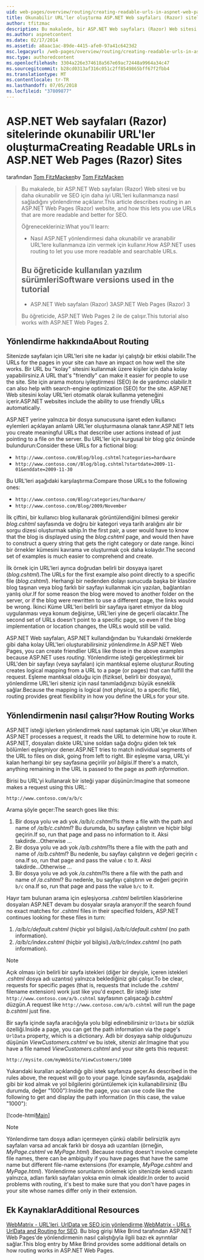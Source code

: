 ```yaml
---
uid: web-pages/overview/routing/creating-readable-urls-in-aspnet-web-pages-sites
title: Okunabilir URL'ler oluşturma ASP.NET Web sayfaları (Razor) siteler | Microsoft Docs
author: tfitzmac
description: Bu makalede, bir ASP.NET Web sayfaları (Razor) Web sitesi ve bu daha okunabilir ve SEO için daha iyi URL'leri kullanmanıza nasıl sağladığını yönlendirme açıklanır. Gerekir...
ms.author: aspnetcontent
ms.date: 02/17/2014
ms.assetid: a8aac1ac-89de-4415-afe0-97a41c6423d2
msc.legacyurl: /web-pages/overview/routing/creating-readable-urls-in-aspnet-web-pages-sites
msc.type: authoredcontent
ms.openlocfilehash: 3304a226e374618a567e69ac72448a9964a34c47
ms.sourcegitcommit: b28cd0313af316c051c2ff8549865bff67f2fbb4
ms.translationtype: MT
ms.contentlocale: tr-TR
ms.lasthandoff: 07/05/2018
ms.locfileid: "37809877"
---
```

<a name="creating-readable-urls-in-aspnet-web-pages-razor-sites"></a><span data-ttu-id="f0ff8-104">ASP.NET Web sayfaları (Razor) sitelerinde okunabilir URL'ler oluşturma</span><span class="sxs-lookup"><span data-stu-id="f0ff8-104">Creating Readable URLs in ASP.NET Web Pages (Razor) Sites</span></span>
====================
<span data-ttu-id="f0ff8-105">tarafından [Tom FitzMacken](https://github.com/tfitzmac)</span><span class="sxs-lookup"><span data-stu-id="f0ff8-105">by [Tom FitzMacken](https://github.com/tfitzmac)</span></span>

> <span data-ttu-id="f0ff8-106">Bu makalede, bir ASP.NET Web sayfaları (Razor) Web sitesi ve bu daha okunabilir ve SEO için daha iyi URL'leri kullanmanıza nasıl sağladığını yönlendirme açıklanır.</span><span class="sxs-lookup"><span data-stu-id="f0ff8-106">This article describes routing in an ASP.NET Web Pages (Razor) website, and how this lets you use URLs that are more readable and better for SEO.</span></span>
> 
> <span data-ttu-id="f0ff8-107">Öğrenecekleriniz:</span><span class="sxs-lookup"><span data-stu-id="f0ff8-107">What you'll learn:</span></span>
> 
> - <span data-ttu-id="f0ff8-108">Nasıl ASP.NET yönlendirmesi daha okunabilir ve aranabilir URL'lere kullanmanıza izin vermek için kullanır.</span><span class="sxs-lookup"><span data-stu-id="f0ff8-108">How ASP.NET uses routing to let you use more readable and searchable URLs.</span></span>
>   
> 
> ## <a name="software-versions-used-in-the-tutorial"></a><span data-ttu-id="f0ff8-109">Bu öğreticide kullanılan yazılım sürümleri</span><span class="sxs-lookup"><span data-stu-id="f0ff8-109">Software versions used in the tutorial</span></span>
> 
> 
> - <span data-ttu-id="f0ff8-110">ASP.NET Web sayfaları (Razor) 3</span><span class="sxs-lookup"><span data-stu-id="f0ff8-110">ASP.NET Web Pages (Razor) 3</span></span>
>   
> 
> <span data-ttu-id="f0ff8-111">Bu öğreticide, ASP.NET Web Pages 2 ile de çalışır.</span><span class="sxs-lookup"><span data-stu-id="f0ff8-111">This tutorial also works with ASP.NET Web Pages 2.</span></span>


## <a name="about-routing"></a><span data-ttu-id="f0ff8-112">Yönlendirme hakkında</span><span class="sxs-lookup"><span data-stu-id="f0ff8-112">About Routing</span></span>

<span data-ttu-id="f0ff8-113">Sitenizde sayfaları için URL'leri site ne kadar iyi çalıştığı bir etkisi olabilir.</span><span class="sxs-lookup"><span data-stu-id="f0ff8-113">The URLs for the pages in your site can have an impact on how well the site works.</span></span> <span data-ttu-id="f0ff8-114">Bir URL bu &quot;kolay&quot; sitesini kullanmak üzere kişiler için daha kolay yapabilirsiniz.</span><span class="sxs-lookup"><span data-stu-id="f0ff8-114">A URL that's &quot;friendly&quot; can make it easier for people to use the site.</span></span> <span data-ttu-id="f0ff8-115">Site için arama motoru iyileştirmesi (SEO) ile de yardımcı olabilir.</span><span class="sxs-lookup"><span data-stu-id="f0ff8-115">It can also help with search-engine optimization (SEO) for the site.</span></span> <span data-ttu-id="f0ff8-116">ASP.NET Web sitesini kolay URL'leri otomatik olarak kullanma yeteneğini içerir.</span><span class="sxs-lookup"><span data-stu-id="f0ff8-116">ASP.NET websites include the ability to use friendly URLs automatically.</span></span>

<span data-ttu-id="f0ff8-117">ASP.NET yerine yalnızca bir dosya sunucusuna işaret eden kullanıcı eylemleri açıklayan anlamlı URL'ler oluşturmasına olanak tanır.</span><span class="sxs-lookup"><span data-stu-id="f0ff8-117">ASP.NET lets you create meaningful URLs that describe user actions instead of just pointing to a file on the server.</span></span> <span data-ttu-id="f0ff8-118">Bu URL'ler için kurgusal bir blog göz önünde bulundurun:</span><span class="sxs-lookup"><span data-stu-id="f0ff8-118">Consider these URLs for a fictional blog:</span></span>

- `http://www.contoso.com/Blog/blog.cshtml?categories=hardware`
- `http://www.contoso.com//Blog/blog.cshtml?startdate=2009-11-01&enddate=2009-11-30`

<span data-ttu-id="f0ff8-119">Bu URL'leri aşağıdaki karşılaştırma:</span><span class="sxs-lookup"><span data-stu-id="f0ff8-119">Compare those URLs to the following ones:</span></span>

- `http://www.contoso.com/Blog/categories/hardware/`
- `http://www.contoso.com/Blog/2009/November`

<span data-ttu-id="f0ff8-120">İlk çiftini, bir kullanıcı blog kullanarak görüntülendiğini bilmesi gerekir *blog.cshtml* sayfasında ve doğru bir kategori veya tarih aralığını alır bir sorgu dizesi oluşturmak sahip.</span><span class="sxs-lookup"><span data-stu-id="f0ff8-120">In the first pair, a user would have to know that the blog is displayed using the *blog.cshtml* page, and would then have to construct a query string that gets the right category or date range.</span></span> <span data-ttu-id="f0ff8-121">İkinci bir örnekler kümesini kavrama ve oluşturmak çok daha kolaydır.</span><span class="sxs-lookup"><span data-stu-id="f0ff8-121">The second set of examples is much easier to comprehend and create.</span></span>

<span data-ttu-id="f0ff8-122">İlk örnek için URL'leri ayrıca doğrudan belirli bir dosyaya işaret (*blog.cshtml*).</span><span class="sxs-lookup"><span data-stu-id="f0ff8-122">The URLs for the first example also point directly to a specific file (*blog.cshtml*).</span></span> <span data-ttu-id="f0ff8-123">Herhangi bir nedenden dolayı sunucuda başka bir klasöre blog taşınan veya blog farklı bir sayfayı kullanmak için yazılan, bağlantıları yanlış olur.</span><span class="sxs-lookup"><span data-stu-id="f0ff8-123">If for some reason the blog were moved to another folder on the server, or if the blog were rewritten to use a different page, the links would be wrong.</span></span> <span data-ttu-id="f0ff8-124">İkinci Küme URL'leri belirli bir sayfaya işaret etmiyor da blog uygulanması veya konum değişirse, URL'leri yine de geçerli olacaktır.</span><span class="sxs-lookup"><span data-stu-id="f0ff8-124">The second set of URLs doesn't point to a specific page, so even if the blog implementation or location changes, the URLs would still be valid.</span></span>

<span data-ttu-id="f0ff8-125">ASP.NET Web sayfaları, ASP.NET kullandığından bu Yukarıdaki örneklerde gibi daha kolay URL'leri oluşturabilirsiniz *yönlendirme*.</span><span class="sxs-lookup"><span data-stu-id="f0ff8-125">In ASP.NET Web Pages, you can create friendlier URLs like those in the above examples because ASP.NET uses *routing*.</span></span> <span data-ttu-id="f0ff8-126">Yönlendirme isteği gerçekleştirmek bir URL'den bir sayfayı (veya sayfaları) için mantıksal eşleme oluşturur.</span><span class="sxs-lookup"><span data-stu-id="f0ff8-126">Routing creates logical mapping from a URL to a page (or pages) that can fulfill the request.</span></span> <span data-ttu-id="f0ff8-127">Eşleme mantıksal olduğu için (fiziksel, belirli bir dosyaya), yönlendirme URL'leri siteniz için nasıl tanımladığınızı büyük esneklik sağlar.</span><span class="sxs-lookup"><span data-stu-id="f0ff8-127">Because the mapping is logical (not physical, to a specific file), routing provides great flexibility in how you define the URLs for your site.</span></span>

## <a name="how-routing-works"></a><span data-ttu-id="f0ff8-128">Yönlendirmenin nasıl çalışır?</span><span class="sxs-lookup"><span data-stu-id="f0ff8-128">How Routing Works</span></span>

<span data-ttu-id="f0ff8-129">ASP.NET isteği işlerken yönlendirmek nasıl saptamak için URL'ye okur.</span><span class="sxs-lookup"><span data-stu-id="f0ff8-129">When ASP.NET processes a request, it reads the URL to determine how to route it.</span></span> <span data-ttu-id="f0ff8-130">ASP.NET, dosyaları diskte URL'sine soldan sağa doğru giden tek tek bölümleri eşleşmiyor dener.</span><span class="sxs-lookup"><span data-stu-id="f0ff8-130">ASP.NET tries to match individual segments of the URL to files on disk, going from left to right.</span></span> <span data-ttu-id="f0ff8-131">Bir eşleşme varsa, URL'yi kalan herhangi bir şey sayfasına geçirilir *yol bilgisi*.</span><span class="sxs-lookup"><span data-stu-id="f0ff8-131">If there's a match, anything remaining in the URL is passed to the page as *path information*.</span></span>

<span data-ttu-id="f0ff8-132">Birisi bu URL'yi kullanarak bir isteği yapar düşünün:</span><span class="sxs-lookup"><span data-stu-id="f0ff8-132">Imagine that someone makes a request using this URL:</span></span>

`http://www.contoso.com/a/b/c`

<span data-ttu-id="f0ff8-133">Arama şöyle geçer:</span><span class="sxs-lookup"><span data-stu-id="f0ff8-133">The search goes like this:</span></span>

1. <span data-ttu-id="f0ff8-134">Bir dosya yolu ve adı yok */a/b/c.cshtml*?</span><span class="sxs-lookup"><span data-stu-id="f0ff8-134">Is there a file with the path and name of */a/b/c.cshtml*?</span></span> <span data-ttu-id="f0ff8-135">Bu durumda, bu sayfayı çalıştırın ve hiçbir bilgi geçirin.</span><span class="sxs-lookup"><span data-stu-id="f0ff8-135">If so, run that page and pass no information to it.</span></span> <span data-ttu-id="f0ff8-136">Aksi takdirde...</span><span class="sxs-lookup"><span data-stu-id="f0ff8-136">Otherwise ...</span></span>
2. <span data-ttu-id="f0ff8-137">Bir dosya yolu ve adı yok */a/b.cshtml*?</span><span class="sxs-lookup"><span data-stu-id="f0ff8-137">Is there a file with the path and name of */a/b.cshtml*?</span></span> <span data-ttu-id="f0ff8-138">Bu nedenle, bu sayfayı çalıştırın ve değeri geçirin `c` ona.</span><span class="sxs-lookup"><span data-stu-id="f0ff8-138">If so, run that page and pass the value `c` to it.</span></span> <span data-ttu-id="f0ff8-139">Aksi takdirde...</span><span class="sxs-lookup"><span data-stu-id="f0ff8-139">Otherwise …</span></span>
3. <span data-ttu-id="f0ff8-140">Bir dosya yolu ve adı yok */a.cshtml*?</span><span class="sxs-lookup"><span data-stu-id="f0ff8-140">Is there a file with the path and name of */a.cshtml*?</span></span> <span data-ttu-id="f0ff8-141">Bu nedenle, bu sayfayı çalıştırın ve değeri geçirin `b/c` ona.</span><span class="sxs-lookup"><span data-stu-id="f0ff8-141">If so, run that page and pass the value `b/c` to it.</span></span>

<span data-ttu-id="f0ff8-142">Hayır tam bulunan arama için eşleşiyorsa *.cshtml* belirtilen klasörlerine dosyaları ASP.NET devam bu dosyalar sırayla aranıyor:</span><span class="sxs-lookup"><span data-stu-id="f0ff8-142">If the search found no exact matches for *.cshtml* files in their specified folders, ASP.NET continues looking for these files in turn:</span></span>

1. <span data-ttu-id="f0ff8-143">*/a/b/c/default.cshtml* (hiçbir yol bilgisi).</span><span class="sxs-lookup"><span data-stu-id="f0ff8-143">*/a/b/c/default.cshtml* (no path information).</span></span>
2. <span data-ttu-id="f0ff8-144">*/a/b/c/index.cshtml* (hiçbir yol bilgisi).</span><span class="sxs-lookup"><span data-stu-id="f0ff8-144">*/a/b/c/index.cshtml* (no path information).</span></span>

> [!NOTE]
> <span data-ttu-id="f0ff8-145">Açık olması için belirli bir sayfa istekleri (diğer bir deyişle, içeren istekleri *.cshtml* dosya adı uzantısı) yalnızca beklediğiniz gibi çalışır.</span><span class="sxs-lookup"><span data-stu-id="f0ff8-145">To be clear, requests for specific pages (that is, requests that include the *.cshtml* filename extension) work just like you'd expect.</span></span> <span data-ttu-id="f0ff8-146">Bir isteği ister `http://www.contoso.com/a/b.cshtml` sayfasının çalışacağı *b.cshtml* düzgün.</span><span class="sxs-lookup"><span data-stu-id="f0ff8-146">A request like `http://www.contoso.com/a/b.cshtml` will run the page *b.cshtml* just fine.</span></span>


<span data-ttu-id="f0ff8-147">Bir sayfa içinde sayfa aracılığıyla yolu bilgi edinebilirsiniz `UrlData` bir sözlük özelliği.</span><span class="sxs-lookup"><span data-stu-id="f0ff8-147">Inside a page, you can get the path information via the page's `UrlData` property, which is a dictionary.</span></span> <span data-ttu-id="f0ff8-148">Adlı bir dosyaya sahip olduğunuzu düşünün *ViewCustomers.cshtml* ve bu istek, sitenizi alır:</span><span class="sxs-lookup"><span data-stu-id="f0ff8-148">Imagine that you have a file named *ViewCustomers.cshtml* and your site gets this request:</span></span>

`http://mysite.com/myWebSite/ViewCustomers/1000`

<span data-ttu-id="f0ff8-149">Yukarıdaki kuralları açıklandığı gibi istek sayfanıza geçer.</span><span class="sxs-lookup"><span data-stu-id="f0ff8-149">As described in the rules above, the request will go to your page.</span></span> <span data-ttu-id="f0ff8-150">İçinde sayfasında, aşağıdaki gibi bir kod almak ve yol bilgilerini görüntülemek için kullanabilirsiniz (Bu durumda, değer &quot;1000&quot;):</span><span class="sxs-lookup"><span data-stu-id="f0ff8-150">Inside the page, you can use code like the following to get and display the path information (in this case, the value &quot;1000&quot;):</span></span>

[!code-html[Main](creating-readable-urls-in-aspnet-web-pages-sites/samples/sample1.html)]

> [!NOTE]
> <span data-ttu-id="f0ff8-151">Yönlendirme tam dosya adları içermeyen çünkü olabilir belirsizlik aynı sayfaları varsa ad ancak farklı bir dosya adı uzantıları (örneğin, *MyPage.cshtml* ve *MyPage.html*) .</span><span class="sxs-lookup"><span data-stu-id="f0ff8-151">Because routing doesn't involve complete file names, there can be ambiguity if you have pages that have the same name but different file-name extensions (for example, *MyPage.cshtml* and *MyPage.html*).</span></span> <span data-ttu-id="f0ff8-152">Yönlendirme sorunlarını önlemek için sitenizde kendi uzantı yalnızca, adları farklı sayfaları yoksa emin olmak idealdir.</span><span class="sxs-lookup"><span data-stu-id="f0ff8-152">In order to avoid problems with routing, it's best to make sure that you don't have pages in your site whose names differ only in their extension.</span></span>


<a id="Additional_Resources"></a>
## <a name="additional-resources"></a><span data-ttu-id="f0ff8-153">Ek Kaynaklar</span><span class="sxs-lookup"><span data-stu-id="f0ff8-153">Additional Resources</span></span>

<span data-ttu-id="f0ff8-154">[WebMatrix - URL'leri, UrlData ve SEO için yönlendirme](http://www.mikesdotnetting.com/Article/165/WebMatrix-URLs-UrlData-and-Routing-for-SEO).</span><span class="sxs-lookup"><span data-stu-id="f0ff8-154">[WebMatrix - URLs, UrlData and Routing for SEO](http://www.mikesdotnetting.com/Article/165/WebMatrix-URLs-UrlData-and-Routing-for-SEO).</span></span> <span data-ttu-id="f0ff8-155">Bu blog girişi Mike Brind tarafından ASP.NET Web Pages'de yönlendirmenin nasıl çalıştığıyla ilgili bazı ek ayrıntılar sağlar.</span><span class="sxs-lookup"><span data-stu-id="f0ff8-155">This blog entry by Mike Brind provides some additional details on how routing works in ASP.NET Web Pages.</span></span>
